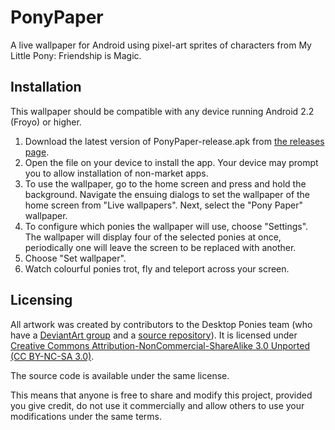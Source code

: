 # PonyPaper
A live wallpaper for Android using pixel-art sprites of characters from My Little Pony: Friendship is Magic.

## Installation
This wallpaper should be compatible with any device running Android 2.2 (Froyo) or higher.

1. Download the latest version of PonyPaper-release.apk from [the releases page](http://github.com/Smithers888/PonyPaper/releases).
2. Open the file on your device to install the app. Your device may prompt you to allow installation of non-market apps.
3. To use the wallpaper, go to the home screen and press and hold the background. Navigate the ensuing dialogs to set the wallpaper of the home screen from "Live wallpapers". Next, select the "Pony Paper" wallpaper.
4. To configure which ponies the wallpaper will use, choose "Settings". The wallpaper will display four of the selected ponies at once, periodically one will leave the screen to be replaced with another.
5. Choose "Set wallpaper".
6. Watch colourful ponies trot, fly and teleport across your screen.

## Licensing
All artwork was created by contributors to the Desktop Ponies team (who have a [DeviantArt group](http://desktop-pony-team.deviantart.com/) and a [source repository](https://github.com/RoosterDragon/Desktop-Ponies)). It is licensed under [Creative Commons Attribution-NonCommercial-ShareAlike 3.0 Unported (CC BY-NC-SA 3.0)](http://creativecommons.org/licenses/by-nc-sa/3.0/).

The source code is available under the same license.

This means that anyone is free to share and modify this project, provided you give credit, do not use it commercially and allow others to use your modifications under the same terms.
